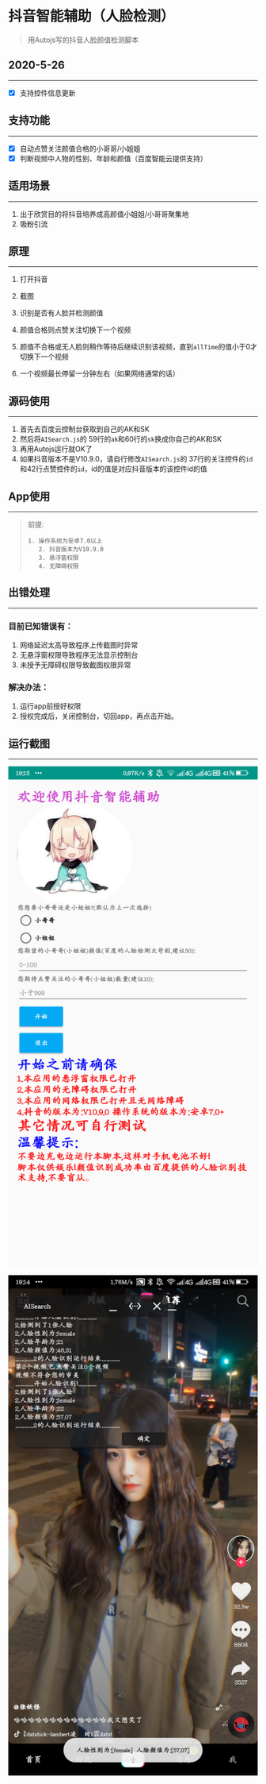 # 抖音智能辅助（人脸检测）

> 用Autojs写的抖音人脸颜值检测脚本
## 2020-5-26 
---
- [x] 支持控件信息更新

## 支持功能

---

- [x] 自动点赞关注颜值合格的小哥哥/小姐姐
- [x] 判断视频中人物的性别、年龄和颜值（百度智能云提供支持）

## 适用场景

---

1. 出于欣赏目的将抖音培养成高颜值小姐姐/小哥哥聚集地
2. 吸粉引流



## 原理

---

1. 打开抖音

2. 截图

3. 识别是否有人脸并检测颜值
4. 颜值合格则点赞关注切换下一个视频
5. 颜值不合格或无人脸则稍作等待后继续识别该视频，直到`allTime`的值小于0才切换下一个视频
6. 一个视频最长停留一分钟左右（如果网络通常的话）

## 源码使用

---

1. 首先去百度云控制台获取到自己的AK和SK
2. 然后将`AISearch.js`的 59行的`ak`和60行的`sk`换成你自己的AK和SK
3. 再用Autojs运行就OK了
4. 如果抖音版本不是V10.9.0，请自行修改`AISearch.js`的 37行的关注控件的`id`和42行点赞控件的`id`，id的值是对应抖音版本的该控件id的值

## App使用

---

> 前提:
>
>     1. 操作系统为安卓7.0以上
>        2. 抖音版本为V10.9.0
>        3. 悬浮窗权限
>        4. 无障碍权限

## 出错处理

---

### 目前已知错误有：

1. 网络延迟太高导致程序上传截图时异常
2. 无悬浮窗权限导致程序无法显示控制台
3. 未授予无障碍权限导致截图权限异常

### 解决办法：

1. 运行app前授好权限
2. 授权完成后，关闭控制台，切回app，再点击开始。

## 运行截图

---

![运行截图1](img\运行截图1.png)

![运行截图2](img\运行截图2.png)

